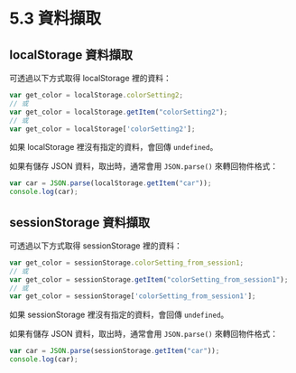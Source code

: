 # 5.3 資料擷取

## localStorage 資料擷取

可透過以下方式取得 localStorage 裡的資料：

```javascript
var get_color = localStorage.colorSetting2;
// 或
var get_color = localStorage.getItem("colorSetting2");
// 或
var get_color = localStorage['colorSetting2'];
```

如果 localStorage 裡沒有指定的資料，會回傳 `undefined`。

如果有儲存 JSON 資料，取出時，通常會用 `JSON.parse()` 來轉回物件格式：

```javascript
var car = JSON.parse(localStorage.getItem("car"));
console.log(car);
```



## sessionStorage 資料擷取

可透過以下方式取得 sessionStorage 裡的資料：

```javascript
var get_color = sessionStorage.colorSetting_from_session1;
// 或
var get_color = sessionStorage.getItem("colorSetting_from_session1");
// 或
var get_color = sessionStorage['colorSetting_from_session1'];
```

如果 sessionStorage 裡沒有指定的資料，會回傳 `undefined`。

如果有儲存 JSON 資料，取出時，通常會用 `JSON.parse()` 來轉回物件格式：

```javascript
var car = JSON.parse(sessionStorage.getItem("car"));
console.log(car);
```
